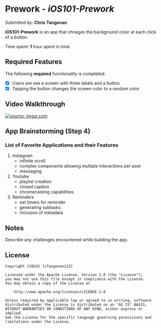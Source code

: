 # Prework - *iOS101-Prework*

Submitted by: **Chris Tangonan**

**iOS101-Prework** is an app that chnages the background color at each click of a button.

Time spent: **1** hour spent in total

## Required Features

The following **required** functionality is completed:

- [x] Users are see a screen with three labels and a button
- [x] Tapping the button changes the screen color to a random color
 
## Video Walkthrough
<a href="https://imgur.com/3vg1AKU"><img src="https://i.imgur.com/3vg1AKU.gif" title="source: imgur.com" /></a>


## App Brainstorming (Step 4)
### List of Favorite Applications and their Features
1. Instagram
    - infinite scroll
    - complex components allowing multiple interactions per post
    - messaging
2. Youtube
    - playlist creation
    - closed caption
    - chromecasting capabilities
3. Reminders
    - set timers for reminder
    - generating subtasks
    - inclusion of metadata

## Notes

Describe any challenges encountered while building the app.

## License

    Copyright [2024] [cTangonan123]

    Licensed under the Apache License, Version 2.0 (the "License");
    you may not use this file except in compliance with the License.
    You may obtain a copy of the License at

        http://www.apache.org/licenses/LICENSE-2.0

    Unless required by applicable law or agreed to in writing, software
    distributed under the License is distributed on an "AS IS" BASIS,
    WITHOUT WARRANTIES OR CONDITIONS OF ANY KIND, either express or implied.
    See the License for the specific language governing permissions and
    limitations under the License.
